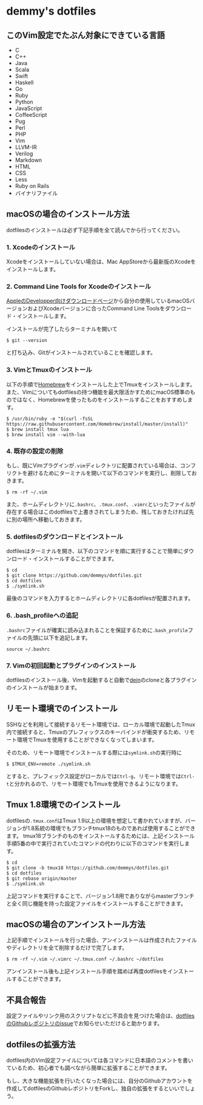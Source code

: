 demmy's dotfiles
========

## このVim設定でたぶん対象にできている言語

* C
* C++
* Java
* Scala
* Swift
* Haskell
* Go
* Ruby
* Python
* JavaScript
* CoffeeScript
* Pug
* Perl
* PHP
* Vim
* LLVM-IR
* Verilog
* Markdown
* HTML
* CSS
* Less
* Ruby on Rails
* バイナリファイル


## macOSの場合のインストール方法

dotfilesのインストールは必ず下記手順を全て読んでから行ってください。

### 1. Xcodeのインストール

Xcodeをインストールしていない場合は、Mac AppStoreから最新版のXcodeをインストールします。

### 2. Command Line Tools for Xcodeのインストール

[AppleのDevelopper向けダウンロードページ](https://developer.apple.com/downloads/index.action)から自分の使用しているmacOSバージョンおよびXcodeバージョンに合ったCommand Line Toolsをダウンロード・インストールします。

インストールが完了したらターミナルを開いて
```
$ git --version
```
と打ち込み、Gitがインストールされていることを確認します。

### 3. VimとTmuxのインストール

以下の手順で[Homebrew](http://brew.sh/index_ja.html)をインストールした上でTmuxをインストールします。
また、Vimについてもdotfilesの持つ機能を最大限活かすためにmacOS標準のものではなく、Homebrewを使ったものをインストールすることをおすすめします。
```
$ /usr/bin/ruby -e "$(curl -fsSL https://raw.githubusercontent.com/Homebrew/install/master/install)"
$ brew install tmux lua
$ brew install vim --with-lua
```

### 4. 既存の設定の削除

もし、既にVimプラグインが`.vim`ディレクトリに配置されている場合は、コンフリクトを避けるためにターミナルを開いて以下のコマンドを実行し、削除しておきます。
```
$ rm -rf ~/.vim
```
また、ホームディレクトリに`.bashrc`、`.tmux.conf`、`.vimrc`といったファイルが存在する場合はこのdotfilesで上書きされてしまうため、残しておきたければ先に別の場所へ移動しておきます。

### 5. dotfilesのダウンロードとインストール

dotfilesはターミナルを開き、以下のコマンドを順に実行することで簡単にダウンロード・インストールすることができます。
```
$ cd
$ git clone https://github.com/demmys/dotfiles.git
$ cd dotfiles
$ ./symlink.sh
```
最後のコマンドを入力するとホームディレクトリに各dotfilesが配置されます。

### 6. .bash_profileへの追記

`.bashrc`ファイルが確実に読み込まれることを保証するために`.bash_profile`ファイルの先頭に以下を追記します。
```bashrc
source ~/.bashrc
```
### 7. Vimの初回起動とプラグインのインストール

dotfilesのインストール後、Vimを起動すると自動で[dein](https://github.com/Shougo/dein.vim)のcloneと各プラグインのインストールが始まります。

## リモート環境でのインストール

SSHなどを利用して接続するリモート環境では、ローカル環境で起動したTmux内で接続すると、Tmuxのプレフィックスのキーバインドが衝突するため、リモート環境でTmuxを使用することができなくなってしまいます。

そのため、リモート環境でインストールする際には`symlink.sh`の実行時に
```
$ $TMUX_ENV=remote ./symlink.sh
```

とすると、プレフィックス設定がローカルでは`Ctrl-g`、リモート環境では`Ctrl-t`と分かれるので、リモート環境でもTmuxを使用できるようになります。

## Tmux 1.8環境でのインストール

dotfilesの`.tmux.conf`はTmux 1.9以上の環境を想定して書かれていますが、バージョンが1.8系統の環境でもブランチtmux18のものであれば使用することができます。
tmux18ブランチのものをインストールするためには、上記インストール手順5番の中で実行されていたコマンドの代わりに以下のコマンドを実行します。
```
$ cd
$ git clone -b tmux18 https://github.com/demmys/dotfiles.git
$ cd dotfiles
$ git rebase origin/master
$ ./symlink.sh
```

上記コマンドを実行することで、バージョン1.8用でありながらmasterブランチと全く同じ機能を持った設定ファイルをインストールすることができます。

## macOSの場合のアンインストール方法

上記手順でインストールを行った場合、アンインストールは作成されたファイルやディレクトリを全て削除するだけで完了します。
```
$ rm -rf ~/.vim ~/.vimrc ~/.tmux.conf ~/.bashrc ~/dotfiles
```

アンインストール後も上記インストール手順を踏めば再度dotfilesをインストールすることができます。


## 不具合報告

設定ファイルやリンク用のスクリプトなどに不具合を見つけた場合は、[dotfilesのGithubレポジトリのissue](https://github.com/demmys/dotfiles/issues)でお知らせいただけると助かります。


## dotfilesの拡張方法

dotfiles内のVim設定ファイルについては各コマンドに日本語のコメントを書いているため、初心者でも調べながら簡単に拡張することができます。

もし、大きな機能拡張を行いたくなった場合には、自分のGithubアカウントを作成してdotfilesのGithubレポジトリをForkし、独自の拡張をするといいでしょう。
